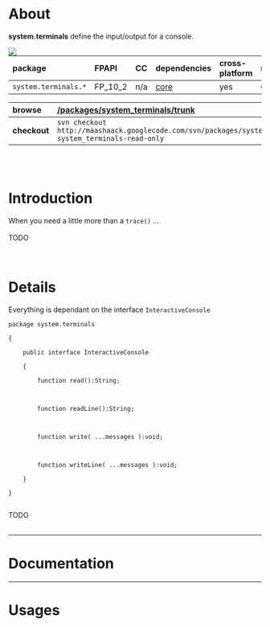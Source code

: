 # About #

**system.terminals** define the input/output for a console.

<a href='http://maashaack.googlecode.com/svn/libs/trunk/swc/system.terminals.swc'><img src='http://maashaack.googlecode.com/svn/gfx/download.png' align='left' /></a>


| **package** | **FPAPI** | **CC** | **dependencies** | **cross-platform** | **redtamarin** |
|:------------|:----------|:-------|:-----------------|:-------------------|:---------------|
| `system.terminals.*` | FP\_10\_2 | n/a    | [core](core.md)  | yes                | 0.3.1          |

| **browse** | [/packages/system\_terminals/trunk](http://code.google.com/p/maashaack/source/browse/#svn%2Fpackages%2Fsystem_terminals%2Ftags) |
|:-----------|:--------------------------------------------------------------------------------------------------------------------------------|
| **checkout** | `svn checkout http://maashaack.googlecode.com/svn/packages/system_terminals/trunk system_terminals-read-only`                   |

<br>
<br>

<h1>Introduction</h1>

When you need a little more than a <code>trace()</code> ...<br>
<br>
TODO<br>
<br>
<br>
<h1>Details</h1>

Everything is dependant on the interface <code>InteractiveConsole</code>

<pre><code>package system.terminals<br>
{<br>
    public interface InteractiveConsole<br>
    {<br>
        function read():String;<br>
<br>
        function readLine():String;<br>
<br>
        function write( ...messages ):void;<br>
        <br>
        function writeLine( ...messages ):void;<br>
    }<br>
}<br>
</code></pre>


TODO<br>
<br>
<hr />
<h1>Documentation</h1>

<hr />

<h1>Usages</h1>
